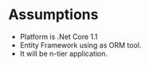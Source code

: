 # Assumptions

- Platform is .Net Core 1.1
- Entity Framework using as ORM tool.
- It will be n-tier application.
